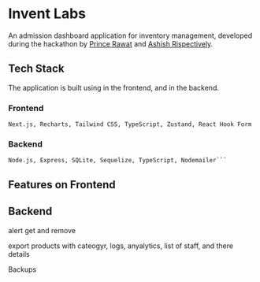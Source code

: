 # Invent Labs

An admission dashboard application for inventory management, developed during the hackathon by [Prince Rawat](https://github.com/Kashina69) and [Ashish Rispectively](https://github.com/akrathor18/).

## Tech Stack

The application is built using in the frontend, and in the backend.

### Frontend

```
Next.js, Recharts, Tailwind CSS, TypeScript, Zustand, React Hook Form
```

### Backend

````
Node.js, Express, SQLite, Sequelize, TypeScript, Nodemailer```
````


## Features on Frontend 

## Backend 

alert get and remove

export products with cateogyr, logs, anyalytics, list of staff, and there details


Backups

